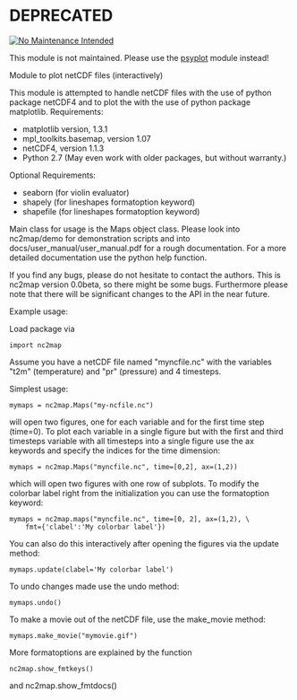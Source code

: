 DEPRECATED
=========
[![No Maintenance Intended](http://unmaintained.tech/badge.svg)](http://unmaintained.tech/)

This module is not maintained. Please use the [psyplot](https://github.com/Chilipp/psyplot) module instead!

Module to plot netCDF files (interactively)

This module is attempted to handle netCDF files with the use of
python package netCDF4 and to plot the with the use of python
package matplotlib.
Requirements:
   - matplotlib version, 1.3.1
   - mpl_toolkits.basemap, version 1.07
   - netCDF4, version 1.1.3
   - Python 2.7
   (May even work with older packages, but without warranty.)

Optional Requirements:
   - seaborn (for violin evaluator)
   - shapely (for lineshapes formatoption keyword)
   - shapefile (for lineshapes formatoption keyword)

Main class for usage is the Maps object class. Please look into nc2map/demo
for demonstration scripts and into docs/user_manual/user_manual.pdf for a
rough documentation. For a more detailed documentation use the python help
function.

If you find any bugs, please do not hesitate to contact the authors.
This is nc2map version 0.0beta, so there might be some bugs. Furthermore please
note that there will be significant changes to the API in the near future.

Example usage:

Load package via

    import nc2map

Assume you have a netCDF file named "myncfile.nc" with the variables
"t2m" (temperature) and "pr" (pressure) and 4 timesteps.

Simplest usage:

    mymaps = nc2map.Maps("my-ncfile.nc")

will open two figures, one for each variable and for the first time
step (time=0).
To plot each variable in a single figure but with the first and third 
timesteps variable with all timesteps into a single figure use the ax
keywords and specify the indices for the time dimension:

    mymaps = nc2map.Maps("myncfile.nc", time=[0,2], ax=(1,2))

which will open two figures with one row of subplots.
To modify the colorbar label right from the initialization you can use
the formatoption keyword:

    mymaps = nc2map.maps("myncfile.nc", time=[0, 2], ax=(1,2), \
        fmt={'clabel':'My colorbar label'})

You can also do this interactively after opening the figures via the
update method:

    mymaps.update(clabel='My colorbar label')

To undo changes made use the undo method:

    mymaps.undo()

To make a movie out of the netCDF file, use the make_movie method:

    mymaps.make_movie("mymovie.gif")

More formatoptions are explained by the function

    nc2map.show_fmtkeys()
    
and
    nc2map.show_fmtdocs()
    
